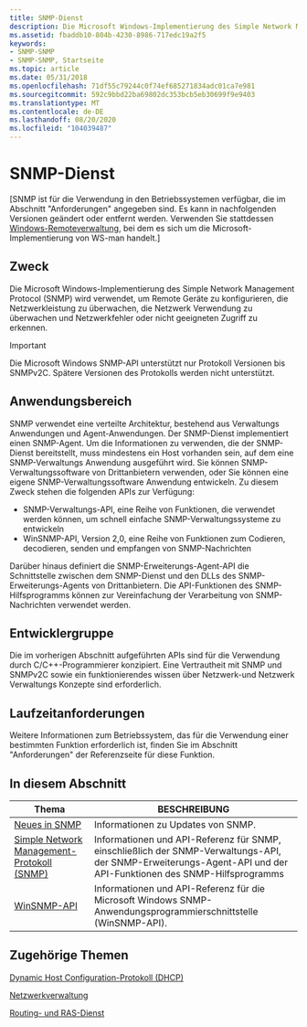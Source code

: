```yaml
---
title: SNMP-Dienst
description: Die Microsoft Windows-Implementierung des Simple Network Management Protocol (SNMP) wird verwendet, um Remote Geräte zu konfigurieren, die Netzwerkleistung zu überwachen, die Netzwerk Verwendung zu überwachen und Netzwerkfehler oder nicht geeigneten Zugriff zu erkennen. Wichtig die Microsoft Windows SNMP-API unterstützt nur Protokoll Versionen bis SNMPv2C. Spätere Versionen des Protokolls werden nicht unterstützt.
ms.assetid: fbaddb10-804b-4230-8986-717edc19a2f5
keywords:
- SNMP-SNMP
- SNMP-SNMP, Startseite
ms.topic: article
ms.date: 05/31/2018
ms.openlocfilehash: 71df55c79244c0f74ef685271834adc01ca7e981
ms.sourcegitcommit: 592c9bbd22ba69802dc353bcb5eb30699f9e9403
ms.translationtype: MT
ms.contentlocale: de-DE
ms.lasthandoff: 08/20/2020
ms.locfileid: "104039487"
---
```

# <a name="snmp-service"></a>SNMP-Dienst

\[SNMP ist für die Verwendung in den Betriebssystemen verfügbar, die im Abschnitt "Anforderungen" angegeben sind. Es kann in nachfolgenden Versionen geändert oder entfernt werden. Verwenden Sie stattdessen [Windows-Remoteverwaltung](/windows/desktop/WinRM/portal), bei dem es sich um die Microsoft-Implementierung von WS-man handelt.\]

## <a name="purpose"></a>Zweck

Die Microsoft Windows-Implementierung des Simple Network Management Protocol (SNMP) wird verwendet, um Remote Geräte zu konfigurieren, die Netzwerkleistung zu überwachen, die Netzwerk Verwendung zu überwachen und Netzwerkfehler oder nicht geeigneten Zugriff zu erkennen.

> [!IMPORTANT]
> Die Microsoft Windows SNMP-API unterstützt nur Protokoll Versionen bis SNMPv2C. Spätere Versionen des Protokolls werden nicht unterstützt.

 

## <a name="where-applicable"></a>Anwendungsbereich

SNMP verwendet eine verteilte Architektur, bestehend aus Verwaltungs Anwendungen und Agent-Anwendungen. Der SNMP-Dienst implementiert einen SNMP-Agent. Um die Informationen zu verwenden, die der SNMP-Dienst bereitstellt, muss mindestens ein Host vorhanden sein, auf dem eine SNMP-Verwaltungs Anwendung ausgeführt wird. Sie können SNMP-Verwaltungssoftware von Drittanbietern verwenden, oder Sie können eine eigene SNMP-Verwaltungssoftware Anwendung entwickeln. Zu diesem Zweck stehen die folgenden APIs zur Verfügung:

-   SNMP-Verwaltungs-API, eine Reihe von Funktionen, die verwendet werden können, um schnell einfache SNMP-Verwaltungssysteme zu entwickeln
-   WinSNMP-API, Version 2,0, eine Reihe von Funktionen zum Codieren, decodieren, senden und empfangen von SNMP-Nachrichten

Darüber hinaus definiert die SNMP-Erweiterungs-Agent-API die Schnittstelle zwischen dem SNMP-Dienst und den DLLs des SNMP-Erweiterungs-Agents von Drittanbietern. Die API-Funktionen des SNMP-Hilfsprogramms können zur Vereinfachung der Verarbeitung von SNMP-Nachrichten verwendet werden.

## <a name="developer-audience"></a>Entwicklergruppe

Die im vorherigen Abschnitt aufgeführten APIs sind für die Verwendung durch C/C++-Programmierer konzipiert. Eine Vertrautheit mit SNMP und SNMPv2C sowie ein funktionierendes wissen über Netzwerk-und Netzwerk Verwaltungs Konzepte sind erforderlich.

## <a name="run-time-requirements"></a>Laufzeitanforderungen

Weitere Informationen zum Betriebssystem, das für die Verwendung einer bestimmten Funktion erforderlich ist, finden Sie im Abschnitt "Anforderungen" der Referenzseite für diese Funktion.

## <a name="in-this-section"></a>In diesem Abschnitt



| Thema                                                                                                | BESCHREIBUNG                                                                                                                                     |
|------------------------------------------------------------------------------------------------------|-------------------------------------------------------------------------------------------------------------------------------------------------|
| [Neues in SNMP](new-in-snmp.md)<br/>                                                            | Informationen zu Updates von SNMP.<br/>                                                                                                      |
| [Simple Network Management-Protokoll (SNMP)](simple-network-management-protocol-snmp-.md)<br/> | Informationen und API-Referenz für SNMP, einschließlich der SNMP-Verwaltungs-API, der SNMP-Erweiterungs-Agent-API und der API-Funktionen des SNMP-Hilfsprogramms<br/> |
| [WinSNMP-API](snmp-reference.md)<br/>                                                         | Informationen und API-Referenz für die Microsoft Windows SNMP-Anwendungsprogrammierschnittstelle (WinSNMP-API). <br/>                       |



 

## <a name="related-topics"></a>Zugehörige Themen

<dl> <dt>

[Dynamic Host Configuration-Protokoll (DHCP)](/previous-versions/windows/desktop/dhcp/dhcp-start-page)
</dt> <dt>

[Netzwerkverwaltung](/windows/desktop/NetMgmt/network-management)
</dt> <dt>

[Routing- und RAS-Dienst](/windows/desktop/RRAS/portal)
</dt> </dl>

 


